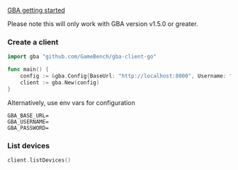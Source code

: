 [GBA getting started](https://docs.gamebench.net/automation-interface-usage/http-api/#getting-started)

Please note this will only work with GBA version v1.5.0 or greater.

### Create a client

```go
import gba "github.com/GameBench/gba-client-go"

func main() {
	config := &gba.Config{BaseUrl: "http://localhost:8000", Username: "ade@gamebench.net", Password: ""}
	client := gba.New(config)
}
```

Alternatively, use env vars for configuration

```
GBA_BASE_URL=
GBA_USERNAME=
GBA_PASSWORD=
```

### List devices

```go
client.listDevices()
```
